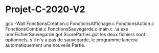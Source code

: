 # Projet-C-2020-V2
gcc -Wall FonctionsCreation.c FonctionsAffichage.c FonctionsAction.c FonctionsCombat.c FonctionsSauvegarde.c main.c
.\a.exe nomFichierSauvegarde.got ScoreParties.got
les deux fichiers sont optionnels, s'il n'y a pas de sauvegarde, le programme lancera automatiquement une nouvelle Partie.
